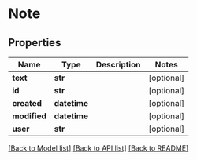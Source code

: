 # Note

## Properties
Name | Type | Description | Notes
------------ | ------------- | ------------- | -------------
**text** | **str** |  | [optional] 
**id** | **str** |  | [optional] 
**created** | **datetime** |  | [optional] 
**modified** | **datetime** |  | [optional] 
**user** | **str** |  | [optional] 

[[Back to Model list]](../README.md#documentation-for-models) [[Back to API list]](../README.md#documentation-for-api-endpoints) [[Back to README]](../README.md)


